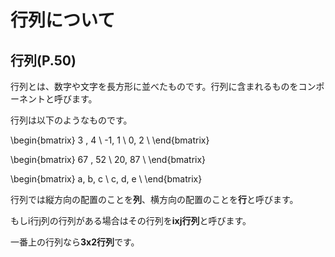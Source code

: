 # 行列について

## 行列(P.50)
行列とは、数字や文字を長方形に並べたものです。行列に含まれるものをコンポーネントと呼びます。

行列は以下のようなものです。

\begin{bmatrix}
    3 , 4 \\
    -1, 1 \\
    0, 2 \\
\end{bmatrix}

\begin{bmatrix}
    67 , 52 \\
    20, 87 \\
\end{bmatrix}

\begin{bmatrix}
    a, b, c \\
    c, d, e \\
\end{bmatrix}

行列では縦方向の配置のことを**列**、横方向の配置のことを**行**と呼びます。

もしi行j列の行列がある場合はその行列を**ixj行列**と呼びます。

一番上の行列なら**3x2行列**です。